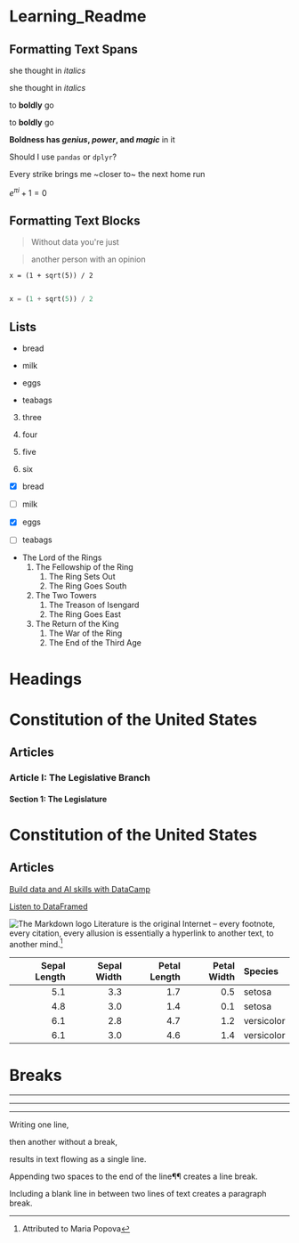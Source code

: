 # Learning_Readme
## Formatting Text Spans

she thought in *italics*

she thought in _italics_

to **boldly** go

to __boldly__ go

**Boldness has *genius*, _power_, and *magic*** in it

Should I use `pandas` or `dplyr`?

Every strike brings me ~closer to~ the next home run

$e^{\pi i} + 1 = 0$

## Formatting Text Blocks

> Without data you're just

> another person with an opinion

```
x = (1 + sqrt(5)) / 2

```

``` python

x = (1 + sqrt(5)) / 2

```

## Lists
- bread

- milk

- eggs

- teabags


3. three

1. four

1. five

1. six


- [x] bread

- [ ] milk

- [x] eggs

- [ ] teabags

* The Lord of the Rings
  1. The Fellowship of the Ring
     1. The Ring Sets Out
     1. The Ring Goes South
  1. The Two Towers
     1. The Treason of Isengard
     1. The Ring Goes East
  1. The Return of the King
     1. The War of the Ring
     1. The End of the Third Age

# Headings

# Constitution of the United States

## Articles

### Article I: The Legislative Branch

#### Section 1: The Legislature

Constitution of the United States
=================================

Articles
--------

[Build data and AI skills with DataCamp](https://www.datacamp.com)

[Listen to DataFramed][1]

[1]: https://www.datacamp.com/podcast

![The Markdown logo](Markdown-mark.png)
Literature is the original Internet – every footnote, every citation, every allusion is essentially a hyperlink to another text, to another mind.[^1]

[^1]: Attributed to Maria Popova


| Sepal Length| Sepal Width| Petal Length| Petal Width|      Species |
|-----------------:|----------------:|-----------------:|---------------:|:---------------|
|                 5.1|                3.3|                  1.7|              0.5|        setosa |
|                4.8|                3.0|                  1.4|              0.1|        setosa |
|                 6.1|                2.8|                 4.7|               1.2|   versicolor |
|                 6.1|                3.0|                 4.6|               1.4|  versicolor |


# Breaks
---

***

___

Writing one line,

then another without a break,

results in text flowing as a single line.

Appending two spaces to the end of the line¶¶
creates a line break.

Including a blank line in between two lines of text
creates a paragraph break.







